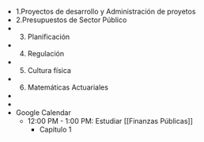 - 1.Proyectos de desarrollo y Administración de proyetos
- 2.Presupuestos de Sector Público
- 3. Planificación
- 4. Regulación
- 5. Cultura física
- 6. Matemáticas Actuariales
-
-
- Google Calendar
	- 12:00 PM - 1:00 PM: Estudiar [[Finanzas Públicas]]
		- Capitulo 1